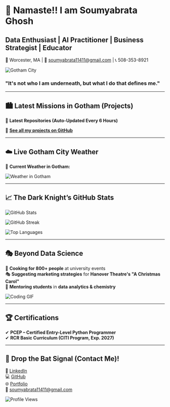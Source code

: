 # 🦇 **Namaste!! I am Soumyabrata Ghosh**  
## **Data Enthusiast | AI Practitioner | Business Strategist | Educator**  

📍 Worcester, MA | 📧 [soumyabrata11411@gmail.com](mailto:soumyabrata11411@gmail.com) | 📞 508-353-8921  

![Gotham City](https://media.giphy.com/media/Q1lyNR9ujqNHi/giphy.gif)

### **"It's not who I am underneath, but what I do that defines me."**  

---

## 🏙️ **Latest Missions in Gotham (Projects)**  
🚀 **Latest Repositories (Auto-Updated Every 6 Hours)**  
<!-- LATEST_REPOS -->
🔗 [**See all my projects on GitHub**](https://github.com/SoGhosh719?tab=repositories)  

---

## ☁️ **Live Gotham City Weather**  
🌆 **Current Weather in Gotham:**  
<!-- WEATHER_UPDATE -->
![Weather in Gotham](https://wttr.in/New+York.png?m)  

---

## 📈 **The Dark Knight’s GitHub Stats**  
![GitHub Stats](https://github-readme-stats.vercel.app/api?username=SoGhosh719&show_icons=true&theme=dark&icon_color=yellow)  

![GitHub Streak](https://github-readme-streak-stats.herokuapp.com/?user=SoGhosh719&theme=highcontrast&fire=yellow&ring=gray)  

![Top Languages](https://github-readme-stats.vercel.app/api/top-langs/?username=SoGhosh719&layout=compact&theme=dark&icon_color=yellow)  

---

## 🎭 **Beyond Data Science**  
🍳 **Cooking for 800+ people** at university events  
🎭 **Suggesting marketing strategies** for **Hanover Theatre's "A Christmas Carol"**  
📖 **Mentoring students** in **data analytics & chemistry**  

![Coding GIF](https://media.giphy.com/media/Y4ak9Ki2GZCbJxAnJD/giphy.gif)

---

## 🏆 **Certifications**  
✔ **PCEP – Certified Entry-Level Python Programmer**  
✔ **RCR Basic Curriculum (CITI Program, Exp. 2027)**  

---

## 🦇 **Drop the Bat Signal (Contact Me)!**  
💼 [LinkedIn](https://www.linkedin.com/in/soumyabrata-ghosh-205673290/)  
💻 [GitHub](https://github.com/SoGhosh719)  
🌐 [Portfolio](https://soghosh719.github.io/Soumya_Portfolio/#home)  
📧 [soumyabrata11411@gmail.com](mailto:soumyabrata11411@gmail.com)  

![Profile Views](https://komarev.com/ghpvc/?username=SoGhosh719&color=yellow)
